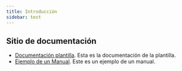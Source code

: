 ```yaml
---
title: Introducción
sidebar: test
---
```


## Sitio de documentación

-   [Documentación plantilla](test/). Esta es la documentación de la plantilla.
-   [Ejemplo de un Manual](docs/). Este es un ejemplo de un manual.
